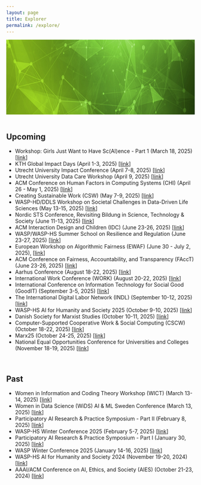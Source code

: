 ```yaml
---
layout: page
title: Explorer
permalink: /explore/
---
```

<center><img src="/images/header-bg.jpg" width="1000" height="200" align="center"></center>

<br>

## Upcoming
* Workshop: Girls Just Want to Have Sc(AI)ence - Part 1 (March 18, 2025) [[link](https://wasp-hs.org/event/girls-just-want-to-have-scaience-creating-a-research-network-to-fostering-women-participation-in-technoscience/)]
* KTH Global Impact Days (April 1-3, 2025) [[link](https://www.kth.se/en/om/internationellt/about/impact-days?utm_medium=email&utm_source=Ungapped&utm_campaign=EECS+News%3a+pEECS+%234+2025+&)]
* Utrecht University Impact Conference (April 7-8, 2025) [[link](https://impact.dataschool.nl)]
* Utrecht University Data Care Workshop (April 9, 2025) [[link](https://www.uu.nl/en/events/data-care-workshop-i-gender-responsive-strategies-for-equitable-ai-futures)]
* ACM Conference on Human Factors in Computing Systems (CHI) (April 26 - May 1, 2025) [[link](https://chi2025.acm.org/)]
* Creating Sustainable Work (CSW) (May 7-9, 2025) [[link](https://ki.se/en/imm/csw2025)]
* WASP-HD/DDLS Workshop on Societal Challenges in Data-Driven Life Sciences (May 13-15, 2025) [[link](https://www.lyyti.fi/p/Sandpit_wokshop_2025/en)]
* Nordic STS Conference, Revisiting Bildung in Science, Technology & Society (June 11-13, 2025) [[link](https://sites.google.com/dsv.su.se/revisiting-bildung-/home)]
* ACM Interaction Design and Children (IDC) (June 23-26, 2025) [[link](https://idc.acm.org/2025/)]
* WASP/WASP-HS Summer School on Resilience and Regulation (June 23-27, 2025) [[link](https://wasp-sweden.org/event/joint-summer-school-on-resilience-and-regulation/)]
* European Workshop on Algorithmic Fairness (EWAF) (June 30 - July 2, 2025), [[link](https://2025.ewaf.org/home)]
* ACM Conference on Fairness, Accountability, and Transparency (FAccT) (June 23-26, 2025) [[link](https://facctconference.org/)]
* Aarhus Conference (August 18-22, 2025) [[link](https://aarhus2025.org/)]
* International Work Conference (WORK) (August 20-22, 2025) [[link](https://work2025.fi/)]
* International Conference on Information Technology for Social Good (GoodIT) (September 3-5, 2025) [[link](https://goodit2025.idlab.uantwerpen.be/)]
* The International Digital Labor Network (INDL) (September 10-12, 2025) [[link](https://www.indl.network/indl-8/)]
* WASP-HS AI for Humanity and Society 2025 (October 9-10, 2025) [[link](https://wasp-hs.org/event/ai-for-humanity-and-society-2025-the-great-transformaition/)]
* Danish Society for Marxist Studies (October 10-11, 2025) [[link](https://marxistiskestudier.com/2025/03/06/call-for-abstracts-10th-annual-conference/)]
* Computer-Supported Cooperative Work & Social Computing (CSCW) (October 18-22, 2025) [[link](https://cscw.acm.org/2025/)]
* Marx25 (October 24-25, 2025) [[link](https://www.cmsmarx.org/marx25/)]
* National Equal Opportunities Conference for Universities and Colleges (November 18-19, 2025) [[link](https://www.likavillkor2025.se/)]

<br>

## Past
* Women in Information and Coding Theory Workshop (WICT) (March 13-14, 2025) [[link](https://sites.google.com/view/onurgunlu/research/activities/2025-women-in-information-and-coding-theory-workshop)]
* Women in Data Science (WiDS) AI & ML Sweden Conference (March 13, 2025) [[link](https://wids.confetti.events/wids2025/)]
* Participatory AI Research & Practice Symposium - Part II (February 8, 2025) [[link](https://pairs25.notion.site/Agenda-8th-Feb-17a260e24e1a8092b9e4ebe332807534)]
* WASP-HS Winter Conference 2025 (February 5-7, 2025) [[link](https://wasp-hs.org/event/winter-conference-2025/)]
* Participatory AI Research & Practice Symposium - Part I (January 30, 2025) [[link](https://pairs25.notion.site/Online-Session-Participatory-AI-Research-Practice-Symposium-30th-Jan-177260e24e1a80efb319edc2dd156784)]
* WASP Winter Conference 2025 (January 14-16, 2025) [[link](https://internal.wasp-sweden.org/wasp-winter-conference-14-16-january-2025/)]
* WASP-HS AI for Humanity and Society 2024 (November 19-20, 2024) [[link](https://wasp-hs.org/event/ai-for-humanity-and-society-2024/)]
* AAAI/ACM Conference on AI, Ethics, and Society (AIES) (October 21-23, 2024) [[link](https://www.aies-conference.com/2024/)]
